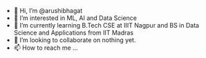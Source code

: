 - 👋 Hi, I’m @arushibhagat
- 👀 I’m interested in ML, AI and Data Science
- 🌱 I’m currently learning B.Tech CSE at IIIT Nagpur and BS in Data Science and Applications from IIT Madras
- 💞️ I’m looking to collaborate on nothing yet.
- 📫 How to reach me ...

<!---
arushibhagat/arushibhagat is a ✨ special ✨ repository because its `README.md` (this file) appears on your GitHub profile.
You can click the Preview link to take a look at your changes.
--->
